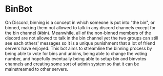 # BinBot
On Discord, binning is a concept in which someone is put into "the bin", or binned, making them not allowed to talk in any discord channels except for the bin channel (#bin). Meanwhile, all of the non-binned members of the discord are not allowed to talk in the bin channel yet the two groups can still see each others' messages so it is a unique punishment that a lot of friend servers have enjoyed. This bot aims to streamline the binning process by being able to vote for bins and unbins, being able to change the voting number, and hopefully eventually being able to setup bin and binvotes channels and creating some sort of admin system so that it can be mainstreamed to other servers.
